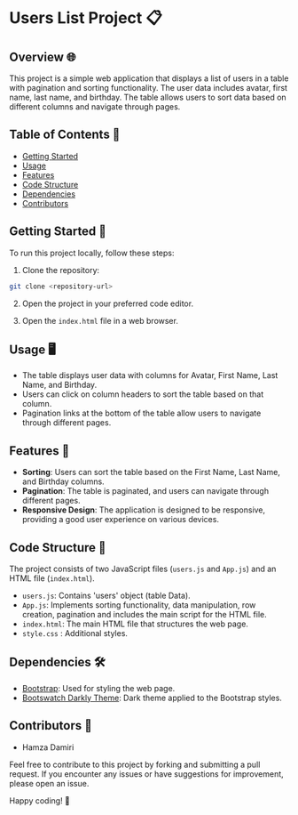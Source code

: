 # Users List Project 📋

## Overview 🌐

This project is a simple web application that displays a list of users in a table with pagination and sorting functionality. The user data includes avatar, first name, last name, and birthday. The table allows users to sort data based on different columns and navigate through pages.

## Table of Contents 📑

- [Getting Started](#getting-started)
- [Usage](#usage)
- [Features](#features)
- [Code Structure](#code-structure)
- [Dependencies](#dependencies)
- [Contributors](#contributors)

## Getting Started 🚀

To run this project locally, follow these steps:

1. Clone the repository:

```bash
git clone <repository-url>
```

2. Open the project in your preferred code editor.

3. Open the `index.html` file in a web browser.

## Usage 🖥️

- The table displays user data with columns for Avatar, First Name, Last Name, and Birthday.
- Users can click on column headers to sort the table based on that column.
- Pagination links at the bottom of the table allow users to navigate through different pages.

## Features 🌟

- **Sorting**: Users can sort the table based on the First Name, Last Name, and Birthday columns.
- **Pagination**: The table is paginated, and users can navigate through different pages.
- **Responsive Design**: The application is designed to be responsive, providing a good user experience on various devices.

## Code Structure 🧱

The project consists of two JavaScript files (`users.js` and `App.js`) and an HTML file (`index.html`).

- `users.js`: Contains 'users' object (table Data).
- `App.js`: Implements sorting functionality, data manipulation, row creation, pagination and includes the main script for the HTML file.
- `index.html`: The main HTML file that structures the web page.
- `style.css` : Additional styles.

## Dependencies 🛠️

- [Bootstrap](https://getbootstrap.com/): Used for styling the web page.
- [Bootswatch Darkly Theme](https://bootswatch.com/darkly/): Dark theme applied to the Bootstrap styles.

## Contributors 👥

- Hamza Damiri

Feel free to contribute to this project by forking and submitting a pull request. If you encounter any issues or have suggestions for improvement, please open an issue.

Happy coding! 🚀
